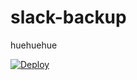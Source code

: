 # slack-backup
huehuehue

[![Deploy](https://www.herokucdn.com/deploy/button.svg)](https://heroku.com/deploy)
